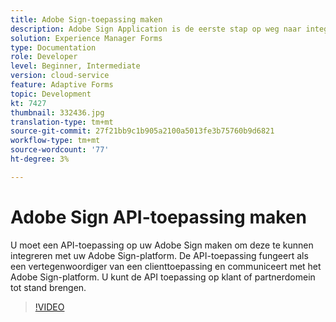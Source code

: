 ```yaml
---
title: Adobe Sign-toepassing maken
description: Adobe Sign Application is de eerste stap op weg naar integratie tussen AEM Forms en Adobe Sign.
solution: Experience Manager Forms
type: Documentation
role: Developer
level: Beginner, Intermediate
version: cloud-service
feature: Adaptive Forms
topic: Development
kt: 7427
thumbnail: 332436.jpg
translation-type: tm+mt
source-git-commit: 27f21bb9c1b905a2100a5013fe3b75760b9d6821
workflow-type: tm+mt
source-wordcount: '77'
ht-degree: 3%

---
```



# Adobe Sign API-toepassing maken

U moet een API-toepassing op uw Adobe Sign maken om deze te kunnen integreren met uw Adobe Sign-platform. De API-toepassing fungeert als een vertegenwoordiger van een clienttoepassing en communiceert met het Adobe Sign-platform. U kunt de API toepassing op klant of partnerdomein tot stand brengen.

>[!VIDEO](https://video.tv.adobe.com/v/332436?quality=12&learn=on)


